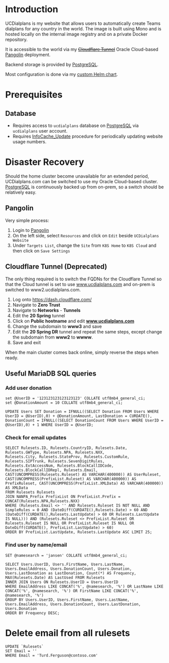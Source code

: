 # Introduction
UCDialplans is my website that allows users to automatically create Teams dialplans for any country in the world. The image is built using Mono and is hosted locally on the internal image registry and on a private Docker repository.

It is accessible to the world via my ~~[Cloudflare Tunnel](/manifests/network/cloudflare)~~ Oracle Cloud-based [Pangolin](https://github.com/kenlasko/pangolin) deployment.

Backend storage is provided by [PostgreSQL](/manifests/database/postgresql).

Most configuration is done via my [custom Helm chart](/helm/baseline).

# Prerequisites
## Database
* Requires access to `ucdialplans` database on [PostgreSQL](/manifests/database/postgresql) via `ucdialplans` user account. 
* Requires [InfoCache_Update](/manifests/apps/ucdialplans/cronjob-statupdate.yaml) procedure for periodically updating website usage numbers. 

# Disaster Recovery
Should the home cluster become unavailable for an extended period, UCDialplans.com can be switched to use my Oracle Cloud-based cluster. [PostgreSQL](/manifests/database/postgresql) is continuously backed up from on-prem, so a switch should be relatively easy. 

## Pangolin
Very simple process:
1. Login to [Pangolin](https://pangolin.ucdialplans.com)
2. On the left side, select `Resources` and click on `Edit` beside `UCDialplans Website`
3. Under `Targets List`, change the `Site` from `K8S Home` to `K8S Cloud` and then click on `Save Settings`

## Cloudflare Tunnel (Deprecated)
The only thing required is to switch the FQDNs for the Cloudflare Tunnel so that the Cloud tunnel is set to use www.ucdialplans.com and on-prem is switched to www2.ucdialplans.com.

1. Log onto https://dash.cloudflare.com/
2. Navigate to **Zero Trust**
3. Navigate to **Networks** - **Tunnels**
4. Edit the **20 Spring** tunnel 
5. Click on **Public hostname** and edit **www.ucdialplans.com**
6. Change the subdomain to **www3** and save
7. Edit the **20 Spring DR** tunnel and repeat the same steps, except change the subdomain from **www2** to **wwww**.
8. Save and exit

When the main cluster comes back online, simply reverse the steps when ready.

## Useful MariaDB SQL queries
### Add user donation
```
set @UserID = '123123123123123123' COLLATE utf8mb4_general_ci;
set @DonationAmount = 10 COLLATE utf8mb4_general_ci;

UPDATE Users SET Donation = IFNULL((SELECT Donation FROM Users WHERE UserID = @UserID),0) + @DonationAmount, LastDonation = CURDATE(), DonationCount = IFNULL((SELECT DonationCount FROM Users WHERE UserID = @UserID),0) + 1 WHERE UserID = @UserID;
```

### Check for email updates
```
SELECT Rulesets.ID, Rulesets.CountryID, Rulesets.Date, Rulesets.GWType, Rulesets.NPA, Rulesets.NXX,
Rulesets.City, Rulesets.StateProv, Rulesets.CustomRule, Rulesets.SIPTrunk, Rulesets.SevenDigitRules, 
Rulesets.ExtAccessNum, Rulesets.BlockCallIDCode, Rulesets.BlockCallIDRepl, Rulesets.Email, 
CAST(UNCOMPRESS(Rulesets.Ruleset) AS VARCHAR(400000)) AS UserRuleset, CAST(UNCOMPRESS(PrefixList.Ruleset) AS VARCHAR(400000)) AS PrefixRuleset, CAST(UNCOMPRESS(PrefixList.XMLData) AS VARCHAR(400000)) AS XMLData 
FROM Rulesets Rulesets 
JOIN NANPA_Prefix PrefixList ON PrefixList.Prefix = CONCAT(Rulesets.NPA,Rulesets.NXX) 
WHERE (Rulesets.Email <> '' AND Rulesets.Ruleset IS NOT NULL AND SimpleRules = 0 AND (DateDiff(CURDATE(),Rulesets.Date) > 60 AND (DateDiff(CURDATE(),Rulesets.LastUpdate) > 60 OR Rulesets.LastUpdate IS NULL))) AND (Rulesets.Ruleset <> PrefixList.Ruleset OR Rulesets.Ruleset IS NULL OR PrefixList.Ruleset IS NULL OR DateDiff(CURDATE(), PrefixList.LastUpdate) > 60) 
ORDER BY PrefixList.LastUpdate, Rulesets.LastUpdate ASC LIMIT 25;
```

### Find user by name/email
```
SET @namesearch = 'jansen' COLLATE utf8mb4_general_ci;

SELECT Users.UserID, Users.FirstName, Users.LastName, Users.EmailAddress, Users.DonationCount, Users.Donation, Users.LastDonation as LastDonation, Count(*) AS Frequency, MAX(Rulesets.Date) AS LastUsed FROM Rulesets 
INNER JOIN Users ON Rulesets.UserID = Users.UserID
WHERE EmailAddress LIKE CONCAT('%', @namesearch, '%') OR LastName LIKE CONCAT('%', @namesearch, '%') OR FirstName LIKE CONCAT('%', @namesearch, '%')
GROUP BY Users.UserID, Users.FirstName, Users.LastName, Users.EmailAddress, Users.DonationCount, Users.LastDonation, Users.Donation
ORDER BY Frequency DESC;
```

# Delete email from all rulesets
```
UPDATE `Rulesets`
SET Email = ''
WHERE Email = 'Turd.Ferguson@contoso.com'
```